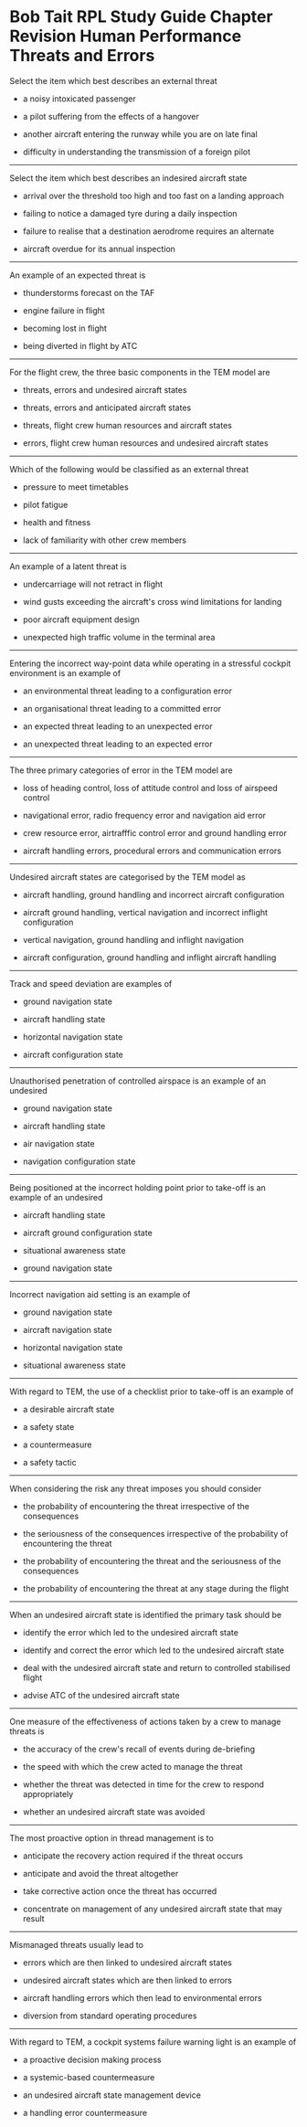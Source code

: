 # Bob Tait RPL Study Guide Chapter Revision Human Performance Threats and Errors

Select the item which best describes an external threat

* a noisy intoxicated passenger

* a pilot suffering from the effects of a hangover

* another aircraft entering the runway while you are on late final

* difficulty in understanding the transmission of a foreign pilot

----

Select the item which best describes an indesired aircraft state

* arrival over the threshold too high and too fast on a landing approach

* failing to notice a damaged tyre during a daily inspection

* failure to realise that a destination aerodrome requires an alternate

* aircraft overdue for its annual inspection

----

An example of an expected threat is

* thunderstorms forecast on the TAF

* engine failure in flight

* becoming lost in flight

* being diverted in flight by ATC

----

For the flight crew, the three basic components in the TEM model are

* threats, errors and undesired aircraft states

* threats, errors and anticipated aircraft states

* threats, flight crew human resources and aircraft states

* errors, flight crew human resources and undesired aircraft states

----

Which of the following would be classified as an external threat

* pressure to meet timetables

* pilot fatigue

* health and fitness

* lack of familiarity with other crew members

----

An example of a latent threat is

* undercarriage will not retract in flight

* wind gusts exceeding the aircraft's cross wind limitations for landing

* poor aircraft equipment design

* unexpected high traffic volume in the terminal area

----

Entering the incorrect way-point data while operating in a stressful cockpit environment is an example of

* an environmental threat leading to a configuration error

* an organisational threat leading to a committed error

* an expected threat leading to an unexpected error

* an unexpected threat leading to an expected error

----

The three primary categories of error in the TEM model are

* loss of heading control, loss of attitude control and loss of airspeed control

* navigational error, radio frequency error and navigation aid error

* crew resource error, airtrafffic control error and ground handling error

* aircraft handling errors, procedural errors and communication errors

----

Undesired aircraft states are categorised by the TEM model as

* aircraft handling, ground handling and incorrect aircraft configuration

* aircraft ground handling, vertical navigation and incorrect inflight configuration

* vertical navigation, ground handling and inflight navigation

* aircraft configuration, ground handling and inflight aircraft handling

----

Track and speed deviation are examples of

* ground navigation state

* aircraft handling state

* horizontal navigation state

* aircraft configuration state

----

Unauthorised penetration of controlled airspace is an example of an undesired

* ground navigation state

* aircraft handling state

* air navigation state

* navigation configuration state

----

Being positioned at the incorrect holding point prior to take-off is an example of an undesired

* aircraft handling state

* aircraft ground configuration state

* situational awareness state

* ground navigation state

----

Incorrect navigation aid setting is an example of

* ground navigation state

* aircraft navigation state

* horizontal navigation state

* situational awareness state

----

With regard to TEM, the use of a checklist prior to take-off is an example of

* a desirable aircraft state

* a safety state

* a countermeasure

* a safety tactic

----

When considering the risk any threat imposes you should consider

* the probability of encountering the threat irrespective of the consequences

* the seriousness of the consequences irrespective of the probability of encountering the threat

* the probability of encountering the threat and the seriousness of the consequences

* the probability of encountering the threat at any stage during the flight

----

When an undesired aircraft state is identified the primary task should be

* identify the error which led to the undesired aircraft state

* identify and correct the error which led to the undesired aircraft state

* deal with the undesired aircraft state and return to controlled stabilised flight

* advise ATC of the undesired aircraft state

----

One measure of the effectiveness of actions taken by a crew to manage threats is

* the accuracy of the crew's recall of events during de-briefing

* the speed with which the crew acted to manage the threat

* whether the threat was detected in time for the crew to respond appropriately

* whether an undesired aircraft state was avoided

----

The most proactive option in thread management is to

* anticipate the recovery action required if the threat occurs

* anticipate and avoid the threat altogether

* take corrective action once the threat has occurred

* concentrate on management of any undesired aircraft state that may result

----

Mismanaged threats usually lead to

* errors which are then linked to undesired aircraft states

* undesired aircraft states which are then linked to errors

* aircraft handling errors which then lead to environmental errors

* diversion from standard operating procedures

----

With regard to TEM, a cockpit systems failure warning light is an example of

* a proactive decision making process

* a systemic-based countermeasure

* an undesired aircraft state management device

* a handling error countermeasure

